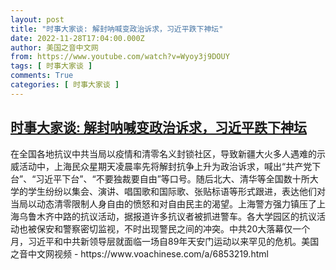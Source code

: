 ```yaml
---
layout: post
title: "时事大家谈: 解封呐喊变政治诉求，习近平跌下神坛"
date: 2022-11-28T17:04:00.000Z
author: 美国之音中文网
from: https://www.youtube.com/watch?v=Wyoy3j9DOUY
tags: [ 时事大家谈 ]
comments: True
categories: [ 时事大家谈 ]
---
```

<!--1669655040000-->
[时事大家谈: 解封呐喊变政治诉求，习近平跌下神坛](https://www.youtube.com/watch?v=Wyoy3j9DOUY)
------

<div>
在全国各地抗议中共当局以疫情和清零名义封锁社区，导致新疆大火多人遇难的示威活动中，上海民众星期天凌晨率先将解封抗争上升为政治诉求，喊出“共产党下台”、“习近平下台”、“不要独裁要自由”等口号。随后北大、清华等全国数十所大学的学生纷纷以集会、演讲、唱国歌和国际歌、张贴标语等形式跟进，表达他们对当局以动态清零限制人身自由的愤怒和对自由民主的渴望。上海警方强力镇压了上海乌鲁木齐中路的抗议活动，据报道许多抗议者被抓进警车。各大学园区的抗议活动也被保安和警察密切监视，不时出现警民之间的冲突。中共20大落幕仅一个月，习近平和中共新领导层就面临一场自89年天安门运动以来罕见的危机。美国之音中文网视频 - https://www.voachinese.com/a/6853219.html
</div>
